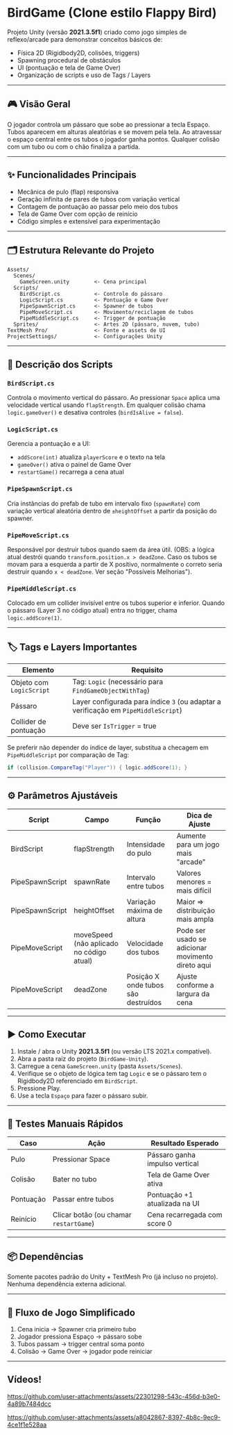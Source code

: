 # BirdGame (Clone estilo Flappy Bird)

Projeto Unity (versão **2021.3.5f1**) criado como jogo simples de reflexo/arcade para demonstrar conceitos básicos de:

- Física 2D (Rigidbody2D, colisões, triggers)
- Spawning procedural de obstáculos
- UI (pontuação e tela de Game Over)
- Organização de scripts e uso de Tags / Layers

---

## 🎮 Visão Geral

O jogador controla um pássaro que sobe ao pressionar a tecla Espaço. Tubos aparecem em alturas aleatórias e se movem pela tela. Ao atravessar o espaço central entre os tubos o jogador ganha pontos. Qualquer colisão com um tubo ou com o chão finaliza a partida.

---

## ✨ Funcionalidades Principais

- Mecânica de pulo (flap) responsiva
- Geração infinita de pares de tubos com variação vertical
- Contagem de pontuação ao passar pelo meio dos tubos
- Tela de Game Over com opção de reinício
- Código simples e extensível para experimentação

---

## 🗂️ Estrutura Relevante do Projeto

```
Assets/
  Scenes/
    GameScreen.unity        <- Cena principal
  Scripts/
    BirdScript.cs           <- Controle do pássaro
    LogicScript.cs          <- Pontuação e Game Over
    PipeSpawnScript.cs      <- Spawner de tubos
    PipeMoveScript.cs       <- Movimento/reciclagem de tubos
    PipeMiddleScript.cs     <- Trigger de pontuação
  Sprites/                  <- Artes 2D (pássaro, nuvem, tubo)
TextMesh Pro/               <- Fonte e assets de UI
ProjectSettings/            <- Configurações Unity
```

---

## 📜 Descrição dos Scripts

### `BirdScript.cs`

Controla o movimento vertical do pássaro. Ao pressionar `Space` aplica uma velocidade vertical usando `flapStrength`. Em qualquer colisão chama `logic.gameOver()` e desativa controles (`birdIsAlive = false`).

### `LogicScript.cs`

Gerencia a pontuação e a UI:

- `addScore(int)` atualiza `playerScore` e o texto na tela
- `gameOver()` ativa o painel de Game Over
- `restartGame()` recarrega a cena atual

### `PipeSpawnScript.cs`

Cria instâncias do prefab de tubo em intervalo fixo (`spawnRate`) com variação vertical aleatória dentro de `±heightOffset` a partir da posição do spawner.

### `PipeMoveScript.cs`

Responsável por destruir tubos quando saem da área útil. (OBS: a lógica atual destrói quando `transform.position.x > deadZone`. Caso os tubos se movam para a esquerda a partir de X positivo, normalmente o correto seria destruir quando `x < deadZone`. Ver seção "Possíveis Melhorias").

### `PipeMiddleScript.cs`

Colocado em um collider invisível entre os tubos superior e inferior. Quando o pássaro (Layer 3 no código atual) entra no trigger, chama `logic.addScore(1)`.

---

## 🏷️ Tags e Layers Importantes

| Elemento                 | Requisito                                                                          |
| ------------------------ | ---------------------------------------------------------------------------------- |
| Objeto com `LogicScript` | Tag: `Logic` (necessário para `FindGameObjectWithTag`)                             |
| Pássaro                  | Layer configurada para índice `3` (ou adaptar a verificação em `PipeMiddleScript`) |
| Collider de pontuação    | Deve ser `IsTrigger` = true                                                        |

Se preferir não depender do índice de layer, substitua a checagem em `PipeMiddleScript` por comparação de Tag:

```csharp
if (collision.CompareTag("Player")) { logic.addScore(1); }
```

---

## ⚙️ Parâmetros Ajustáveis

| Script          | Campo                                    | Função                              | Dica de Ajuste                                    |
| --------------- | ---------------------------------------- | ----------------------------------- | ------------------------------------------------- |
| BirdScript      | flapStrength                             | Intensidade do pulo                 | Aumente para um jogo mais "arcade"                |
| PipeSpawnScript | spawnRate                                | Intervalo entre tubos               | Valores menores = mais difícil                    |
| PipeSpawnScript | heightOffset                             | Variação máxima de altura           | Maior => distribuição mais ampla                  |
| PipeMoveScript  | moveSpeed (não aplicado no código atual) | Velocidade dos tubos                | Pode ser usado se adicionar movimento direto aqui |
| PipeMoveScript  | deadZone                                 | Posição X onde tubos são destruídos | Ajuste conforme a largura da cena                 |

---

## ▶️ Como Executar

1. Instale / abra o Unity **2021.3.5f1** (ou versão LTS 2021.x compatível).
2. Abra a pasta raiz do projeto (`BirdGame-Unity`).
3. Carregue a cena `GameScreen.unity` (pasta `Assets/Scenes`).
4. Verifique se o objeto de lógica tem tag `Logic` e se o pássaro tem o Rigidbody2D referenciado em `BirdScript`.
5. Pressione Play.
6. Use a tecla `Espaço` para fazer o pássaro subir.

---

## 🧪 Testes Manuais Rápidos

| Caso      | Ação                                   | Resultado Esperado             |
| --------- | -------------------------------------- | ------------------------------ |
| Pulo      | Pressionar Space                       | Pássaro ganha impulso vertical |
| Colisão   | Bater no tubo                          | Tela de Game Over ativa        |
| Pontuação | Passar entre tubos                     | Pontuação +1 atualizada na UI  |
| Reinício  | Clicar botão (ou chamar `restartGame`) | Cena recarregada com score 0   |

---

## 📦 Dependências

Somente pacotes padrão do Unity + TextMesh Pro (já incluso no projeto). Nenhuma dependência externa adicional.

---

## 🔄 Fluxo de Jogo Simplificado

1. Cena inicia -> Spawner cria primeiro tubo
2. Jogador pressiona Espaço -> pássaro sobe
3. Tubos passam -> trigger central soma ponto
4. Colisão -> Game Over -> jogador pode reiniciar

---

## Vídeos!



https://github.com/user-attachments/assets/22301298-543c-456d-b3e0-4a89b7484dcc




https://github.com/user-attachments/assets/a8042867-8397-4b8c-9ec9-4ce1f1e528aa



